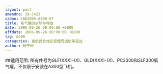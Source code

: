 ```yaml
---
layout: post
amendno: 39-5423
cadno: CAD2006-A300-07
title: 氧气罐的拆除与释放
date: 2006-09-26 00:00:00 +0800
effdate: 2006-09-26 00:00:00 +0800
tag: A300
categories: 民航西北地区管理局适航审定处
author: 杨子洲
---
```


##适用范围:
所有件号为GLF(XXX)-(X)、GLD(XXX)-(X)、PC2300和SLF300氧气罐，不仅限于安装在A300型飞机。

